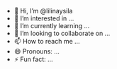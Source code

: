 - 👋 Hi, I’m @lilinaysila
- 👀 I’m interested in ...
- 🌱 I’m currently learning ...
- 💞️ I’m looking to collaborate on ...
- 📫 How to reach me ...
- 😄 Pronouns: ...
- ⚡ Fun fact: ...

<!---
lilinaysila/lilinaysila is a ✨ special ✨ repository because its `README.md` (this file) appears on your GitHub profile.
You can click the Preview link to take a look at your changes.
--->
